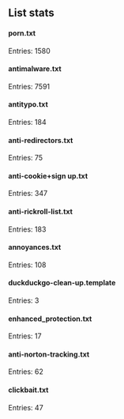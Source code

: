 ## List stats
#### porn.txt
Entries: 1580 <br> 
#### antimalware.txt
Entries: 7591 <br> 
#### antitypo.txt
Entries: 184 <br> 
#### anti-redirectors.txt
Entries: 75 <br> 
#### anti-cookie+sign up.txt
Entries: 347 <br> 
#### anti-rickroll-list.txt
Entries: 183 <br> 
#### annoyances.txt
Entries: 108 <br> 
#### duckduckgo-clean-up.template
Entries: 3 <br> 
#### enhanced_protection.txt
Entries: 17 <br> 
#### anti-norton-tracking.txt
Entries: 62 <br> 
#### clickbait.txt
Entries: 47 <br> 
